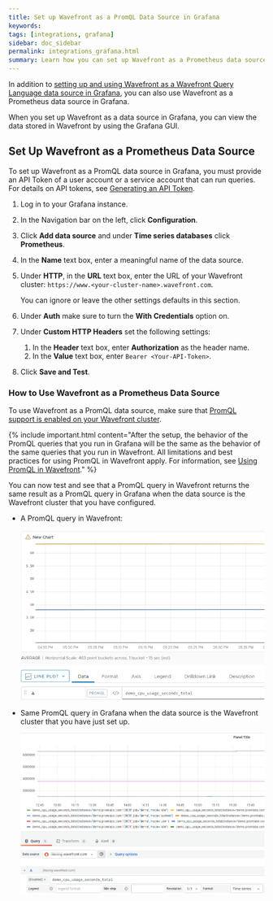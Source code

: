 ```yaml
---
title: Set up Wavefront as a PromQL Data Source in Grafana
keywords:
tags: [integrations, grafana]
sidebar: doc_sidebar
permalink: integrations_grafana.html
summary: Learn how you can set up Wavefront as a Prometheus data source in Grafana.
---
```


In addition to [setting up and using Wavefront as a Wavefront Query Language data source in Grafana](integrations/grafana.html), you can also use Wavefront as a Prometheus data source in Grafana. 

When you set up Wavefront as a data source in Grafana, you can view the data stored in Wavefront by using the Grafana GUI. 

## Set Up Wavefront as a Prometheus Data Source

To set up Wavefront as a PromQL data source in Grafana, you must provide an API Token of a user account or a service account that can run queries. For details on API tokens, see [Generating an API Token](https://docs.wavefront.com/wavefront_api.html#generating-an-api-token).

1. Log in to your Grafana instance.

2. In the Navigation bar on the left, click **Configuration**. 

3. Click **Add data source** and under **Time series databases** click **Prometheus**. 

4. In the **Name** text box, enter a meaningful name of the data source. 

5. Under **HTTP**, in the **URL** text box, enter the URL of your Wavefront cluster: `https://www.<your-cluster-name>.wavefront.com`.
   
   You can ignore or leave the other settings defaults in this section.
   
6. Under **Auth** make sure to turn the **With Credentials** option on.

7. Under **Custom HTTP Headers** set the following settings:
    
    1. In the **Header** text box, enter **Authorization** as the header name.
    2. In the **Value** text box, enter `Bearer <Your-API-Token>`. 
    
8. Click **Save and Test**.

### How to Use Wavefront as a Prometheus Data Source

To use Wavefront as a PromQL data source, make sure that [PromQL support is enabled on your Wavefront cluster](https://docs.wavefront.com/wavefront_prometheus.html#set-promql-organization-settings-administrator-only). 

{% include important.html content="After the setup, the behavior of the PromQL queries that you run in Grafana will be the same as the behavior of the same queries that you run in Wavefront. All limitations and best practices for using PromQL in Wavefront apply. For information, see [Using PromQL in Wavefront](https://docs.wavefront.com/wavefront_prometheus.html)." %}

You can now test and see that a PromQL query in Wavefront returns the same result as a PromQL query in Grafana when the data source is the Wavefront cluster that you have configured. 

* A PromQL query in Wavefront:

   ![PromQL query in Wavefront](images/grafana-wavefront-example-promQL.png)

* Same PromQL query in Grafana when the data source is the Wavefront cluster that you have just set up.

   ![PromQL query in Grafana](images/grafana-wavefront-promQL.png)
 
 
